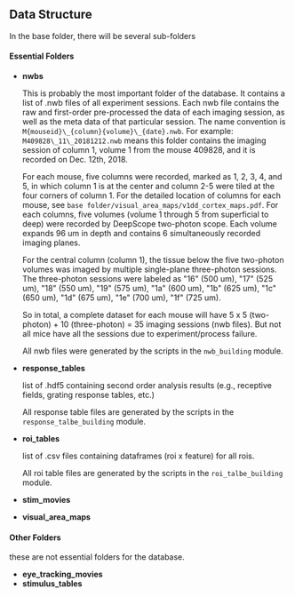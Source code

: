 
## Data Structure
In the base folder, there will be several sub-folders  
 
#### Essential Folders
 * **nwbs**

    This is probably the most important folder of the database. It contains a list of .nwb files of all experiment sessions. Each nwb file contains the raw and first-order pre-processed the data of each imaging session, as well as the meta data of that particular session. The name convention is `M{mouseid}\_{column}{volume}\_{date}.nwb`. For example: `M409828\_11\_20181212.nwb` means this folder contains the imaging session of column 1, volume 1 from the mouse 409828, and it is recorded on Dec. 12th, 2018. 

    For each mouse, five columns were recorded, marked as 1, 2, 3, 4, and 5, in which column 1 is at the center and column 2-5 were tiled at the four corners of column 1. For the detailed location of columns for each mouse, see `base folder/visual_area_maps/v1dd_cortex_maps.pdf`. For each columns, five volumes (volume 1 through 5 from superficial to deep) were recorded by DeepScope two-photon scope. Each volume expands 96 um in depth and contains 6 simultaneously recorded imaging planes.

    For the central column (column 1), the tissue below the five two-photon volumes was imaged by multiple single-plane three-photon sessions. The three-photon sessions were labeled as "16" (500 um), "17" (525 um), "18" (550 um), "19" (575 um), "1a" (600 um), "1b" (625 um), "1c" (650 um), "1d" (675 um), "1e" (700 um), "1f" (725 um).

    So in total, a complete dataset for each mouse will have 5 x 5 (two-photon) + 10 (three-photon) = 35 imaging sessions (nwb files). But not all mice have all the sessions due to experiment/process failure.  

    All nwb files were generated by the scripts in the `nwb_building` module.

 * **response_tables** 

    list of .hdf5 containing second order analysis results (e.g., receptive fields, grating response tables, etc.)

    All response table files are generated by the scripts in the `response_talbe_building` module.
 
 * **roi_tables** 

    list of .csv files containing dataframes (roi x feature) for all rois. 

    All roi table files are generated by the scripts in the `roi_talbe_building` module. 
 
 * **stim_movies**

 * **visual_area_maps**

#### Other Folders
these are not essential folders for the database.

 * **eye\_tracking\_movies**
 * **stimulus_tables**




